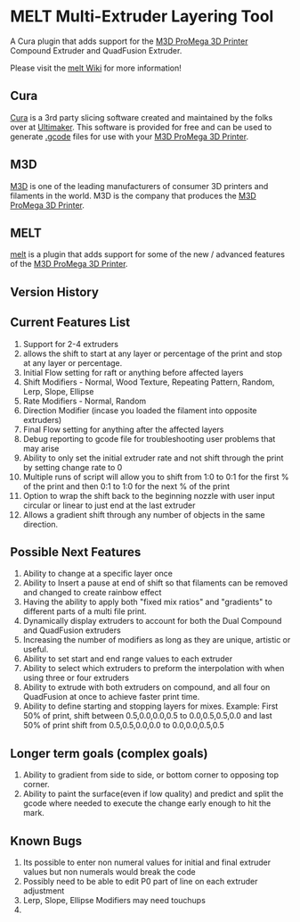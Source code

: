 # MELT Multi-Extruder Layering Tool

A Cura plugin that adds support for the [M3D ProMega 3D Printer](https://store.printm3d.com/pages/promega) Compound Extruder and QuadFusion Extruder.

Please visit the [melt Wiki](https://github.com/gargansa/melt/wiki) for more information!

## Cura
[Cura](https://ultimaker.com/en/products/ultimaker-cura-software) is a 3rd party slicing software created and maintained by the folks over at [Ultimaker](https://ultimaker.com/). This software is provided for free and can be used to generate [.gcode](https://en.wikipedia.org/wiki/G-code) files for use with your [M3D ProMega 3D Printer](https://store.printm3d.com/pages/promega).

## M3D
[M3D](http://printm3d.com/) is one of the leading manufacturers of consumer 3D printers and filaments in the world. M3D is the company that produces the [M3D ProMega 3D Printer](https://store.printm3d.com/pages/promega).

## MELT
[melt](https://github.com/gargansa/MELT) is a plugin that adds support for some of the new / advanced features of the [M3D ProMega 3D Printer](https://store.printm3d.com/pages/promega).

## Version History


## Current Features List
1. Support for 2-4 extruders
2. allows the shift to start at any layer or percentage of the print and stop at any layer or percentage.
3. Initial Flow setting for raft or anything before affected layers
4. Shift Modifiers  - Normal, Wood Texture, Repeating Pattern, Random, Lerp, Slope, Ellipse
5. Rate Modifiers - Normal, Random 
6. Direction Modifier (incase you loaded the filament into opposite extruders)
7. Final Flow setting for anything after the affected layers
8. Debug reporting to gcode file for troubleshooting user problems that may arise
9. Ability to only set the initial extruder rate and not shift through the print by setting change rate to 0
10. Multiple runs of script will allow you to shift from 1:0 to 0:1 for the first % of the print and then 0:1 to 1:0 for the next % of the print 
11. Option to wrap the shift back to the beginning nozzle with user input circular or linear to just end at the last extruder
12. Allows a gradient shift through any number of objects in the same direction.

## Possible Next Features
1. Ability to change at a specific layer once
2. Ability to Insert a pause at end of shift so that filaments can be removed and changed to create rainbow effect
3. Having the ability to apply both "fixed mix ratios" and "gradients" to different parts of a multi file print.
4. Dynamically display extruders to account for both the Dual Compound and QuadFusion extruders
5. Increasing the number of modifiers as long as they are unique, artistic or useful.
6. Ability to set start and end range values to each extruder
7. Ability to select which extruders to preform the interpolation with when using three or four extruders
8. Ability to extrude with both extruders on compound, and all four on QuadFusion at once to achieve faster print time.
9. Ability to define starting and stopping layers for mixes. Example: First 50% of print, shift between 0.5,0.0,0.0,0.5 to 0.0,0.5,0.5,0.0 and last 50% of print shift from 0.5,0.5,0.0,0.0 to 0.0,0.0,0.5,0.5

## Longer term goals (complex goals)
1. Ability to gradient from side to side, or bottom corner to opposing top corner.
2. Ability to paint the surface(even if low quality) and predict and split the gcode where needed to execute the change early enough to hit the mark.

## Known Bugs
1. Its possible to enter non numeral values for initial and final extruder values  but non numerals would break the code
2. Possibly need to be able to edit P0 part of line on each extruder adjustment
3. Lerp, Slope, Ellipse Modifiers may need touchups
4. 


